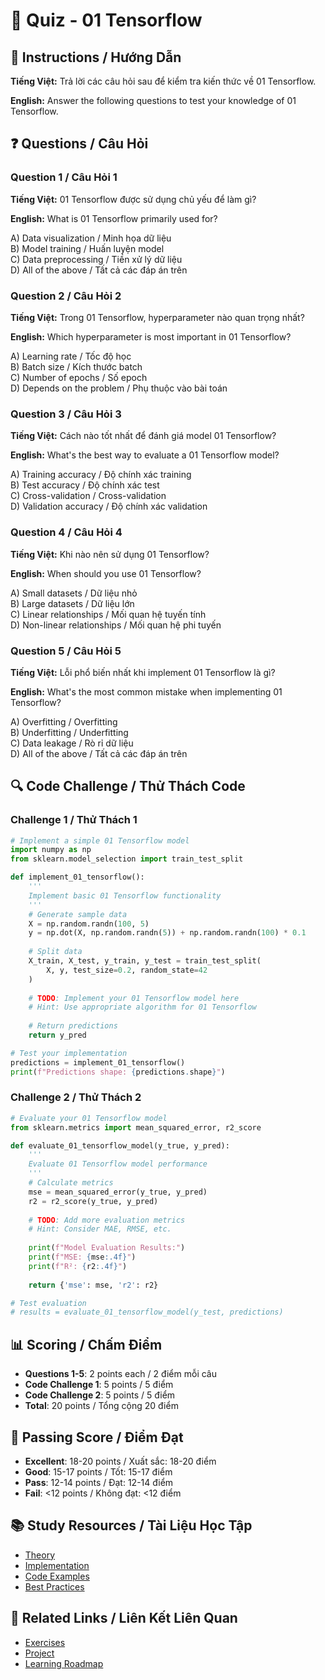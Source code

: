 # 🧠 Quiz - 01 Tensorflow

## 📝 Instructions / Hướng Dẫn

**Tiếng Việt:** Trả lời các câu hỏi sau để kiểm tra kiến thức về 01 Tensorflow.

**English:** Answer the following questions to test your knowledge of 01 Tensorflow.

## ❓ Questions / Câu Hỏi

### Question 1 / Câu Hỏi 1
**Tiếng Việt:** 01 Tensorflow được sử dụng chủ yếu để làm gì?

**English:** What is 01 Tensorflow primarily used for?

A) Data visualization / Minh họa dữ liệu  
B) Model training / Huấn luyện model  
C) Data preprocessing / Tiền xử lý dữ liệu  
D) All of the above / Tất cả các đáp án trên

### Question 2 / Câu Hỏi 2
**Tiếng Việt:** Trong 01 Tensorflow, hyperparameter nào quan trọng nhất?

**English:** Which hyperparameter is most important in 01 Tensorflow?

A) Learning rate / Tốc độ học  
B) Batch size / Kích thước batch  
C) Number of epochs / Số epoch  
D) Depends on the problem / Phụ thuộc vào bài toán

### Question 3 / Câu Hỏi 3
**Tiếng Việt:** Cách nào tốt nhất để đánh giá model 01 Tensorflow?

**English:** What's the best way to evaluate a 01 Tensorflow model?

A) Training accuracy / Độ chính xác training  
B) Test accuracy / Độ chính xác test  
C) Cross-validation / Cross-validation  
D) Validation accuracy / Độ chính xác validation

### Question 4 / Câu Hỏi 4
**Tiếng Việt:** Khi nào nên sử dụng 01 Tensorflow?

**English:** When should you use 01 Tensorflow?

A) Small datasets / Dữ liệu nhỏ  
B) Large datasets / Dữ liệu lớn  
C) Linear relationships / Mối quan hệ tuyến tính  
D) Non-linear relationships / Mối quan hệ phi tuyến

### Question 5 / Câu Hỏi 5
**Tiếng Việt:** Lỗi phổ biến nhất khi implement 01 Tensorflow là gì?

**English:** What's the most common mistake when implementing 01 Tensorflow?

A) Overfitting / Overfitting  
B) Underfitting / Underfitting  
C) Data leakage / Rò rỉ dữ liệu  
D) All of the above / Tất cả các đáp án trên

## 🔍 Code Challenge / Thử Thách Code

### Challenge 1 / Thử Thách 1
```python
# Implement a simple 01 Tensorflow model
import numpy as np
from sklearn.model_selection import train_test_split

def implement_01_tensorflow():
    '''
    Implement basic 01 Tensorflow functionality
    '''
    # Generate sample data
    X = np.random.randn(100, 5)
    y = np.dot(X, np.random.randn(5)) + np.random.randn(100) * 0.1
    
    # Split data
    X_train, X_test, y_train, y_test = train_test_split(
        X, y, test_size=0.2, random_state=42
    )
    
    # TODO: Implement your 01 Tensorflow model here
    # Hint: Use appropriate algorithm for 01 Tensorflow
    
    # Return predictions
    return y_pred

# Test your implementation
predictions = implement_01_tensorflow()
print(f"Predictions shape: {predictions.shape}")
```

### Challenge 2 / Thử Thách 2
```python
# Evaluate your 01 Tensorflow model
from sklearn.metrics import mean_squared_error, r2_score

def evaluate_01_tensorflow_model(y_true, y_pred):
    '''
    Evaluate 01 Tensorflow model performance
    '''
    # Calculate metrics
    mse = mean_squared_error(y_true, y_pred)
    r2 = r2_score(y_true, y_pred)
    
    # TODO: Add more evaluation metrics
    # Hint: Consider MAE, RMSE, etc.
    
    print(f"Model Evaluation Results:")
    print(f"MSE: {mse:.4f}")
    print(f"R²: {r2:.4f}")
    
    return {'mse': mse, 'r2': r2}

# Test evaluation
# results = evaluate_01_tensorflow_model(y_test, predictions)
```

## 📊 Scoring / Chấm Điểm

- **Questions 1-5**: 2 points each / 2 điểm mỗi câu
- **Code Challenge 1**: 5 points / 5 điểm
- **Code Challenge 2**: 5 points / 5 điểm
- **Total**: 20 points / Tổng cộng 20 điểm

## 🎯 Passing Score / Điểm Đạt

- **Excellent**: 18-20 points / Xuất sắc: 18-20 điểm
- **Good**: 15-17 points / Tốt: 15-17 điểm  
- **Pass**: 12-14 points / Đạt: 12-14 điểm
- **Fail**: <12 points / Không đạt: <12 điểm

## 📚 Study Resources / Tài Liệu Học Tập

- [Theory](./THEORY_01_tensorflow.md)
- [Implementation](./IMPLEMENTATION_01_tensorflow.md)
- [Code Examples](./CODE_EXAMPLES_01_tensorflow.md)
- [Best Practices](./BEST_PRACTICES_01_tensorflow.md)

## 🔗 Related Links / Liên Kết Liên Quan

- [Exercises](./EXERCISES_01_tensorflow.md)
- [Project](./PROJECT_01_tensorflow.md)
- [Learning Roadmap](./LEARNING_ROADMAP_01_tensorflow.md)
